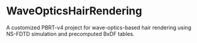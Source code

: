 # WaveOpticsHairRendering
 A customized PBRT-v4 project for wave-optics-based hair rendering using NS-FDTD simulation and precomputed BxDF tables.
